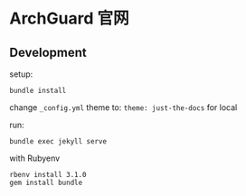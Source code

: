 # ArchGuard 官网

## Development

setup:

```
bundle install
```

change `_config.yml` theme to: `theme: just-the-docs` for local 

run:

```
bundle exec jekyll serve
```

with Rubyenv

```
rbenv install 3.1.0
gem install bundle
```

